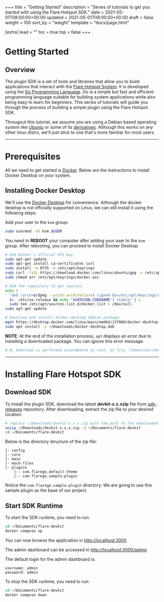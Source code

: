 +++
title = "Getting Started"
description = "Series of tutorials to get you started with using the Flare Hotspot SDK."
date = 2021-05-01T08:00:00+00:00
updated = 2021-05-01T08:00:00+00:00
draft = false
weight = 100
sort_by = "weight"
template = "docs/page.html"

[extra]
lead = ""
toc = true
top = false
+++

# Getting Started

## Overview

The plugin SDK is a set of tools and libraries that allow you to build applications that interact with the [Flare Hotspot System](https://www.flarehotspot.com). It is developed using the [Go Programming Language](https://go.dev). Go is a simple but fast and efficient programming language suitable for building system applications while also being easy to learn for beginners. This series of tutorials will guide you through the process of building a simple plugin using the Flare Hotspot SDK.

Througout this tutorial, we assume you are using a Debian based operating system like [Ubuntu](https://ubuntu.com/) or some of its [derivatives](https://en.wikipedia.org/wiki/Category:Ubuntu_derivatives). Although this works on any other linux distro,
we'll just stick to one that's more familiar for most users.

---


# Prerequisites
All we need to get started is [Docker](https://www.docker.com). Below are the instructions to install Docker Desktop on your system.

## Installing Docker Desktop

We'll use the [Docker Desktop](https://docs.docker.com/desktop/install/linux-install/) for convenience. Although the docker desktop is not officially supported on Linux, we can still install it using the following steps.

Add your user to the `kvm` group:
```sh
sudo usermod -aG kvm $USER
```

You need to **REBOOT** your computer after adding your user to the `kvm` group. After rebooting, you can proceed to install Docker Desktop.
```sh
# Add Docker's official GPG key:
sudo apt-get update
sudo apt-get install ca-certificates curl
sudo install -m 0755 -d /etc/apt/keyrings
sudo curl -fsSL https://download.docker.com/linux/ubuntu/gpg -o /etc/apt/keyrings/docker.asc
sudo chmod a+r /etc/apt/keyrings/docker.asc

# Add the repository to Apt sources:
echo \
  "deb [arch=$(dpkg --print-architecture) signed-by=/etc/apt/keyrings/docker.asc] https://download.docker.com/linux/ubuntu \
  $(. /etc/os-release && echo "$VERSION_CODENAME") stable" | \
  sudo tee /etc/apt/sources.list.d/docker.list > /dev/null
sudo apt-get update

# Download and install docker-desktop debian package:
wget https://desktop.docker.com/linux/main/amd64/137060/docker-desktop-4.27.2-amd64.deb -O ~/Downloads/docker-desktop.deb
sudo apt install -y ~/Downloads/docker-desktop.deb
```

**NOTE**: At the end of the installation process, `apt` displays an error due to installing a downloaded package. You can ignore this error message.

```sh
# N: Download is performed unsandboxed as root, as file '/home/user/Downloads/docker-desktop.deb' couldn't be accessed by user '_apt'. - pkgAcquire::Run (13: Permission denied)
```

---

# Installing Flare Hotspot SDK

## Download SDK
To install the plugin SDK, download the latest **devkit-x.x.xzip** file from [sdk-releases](https://github.com/flarehotspot/sdk-releases/releases) repository.
After downloading, extract the zip file to your desired location.
```sh
# replace ~/Downloads/devkit-x.x.x.zip with the path to the downloaded zip file
unzip ~/Downloads/devkit-x.x.x.zip -d ~/Documents/flare-devkit
cd ~/Documents/flare-devkit
```

Below is the directory structure of the zip file:
```
|- config
|- core
|- main
|- mock-files
|- plugins
    |-- com.flarego.default-theme
    |-- com.flarego.sample-plugin
```

Notice the `com.flarego.sample-plugin` directory. We are going to use this sample plugin as the base of our project.

## Start SDK Runtime

To start the SDK runtime, you need to run:
```sh
cd ~/Documents/flare-devkit
docker compose up
```

You can now browse the application in [http://localhost:3000](http://localhost:3000)

The admin dashboard can be accessed in [http://localhost:3000/admin](http://localhost:3000/admin)

The default login for the admin dashboard is:
```
username: admin
password: admin
```

To stop the SDK runtime, you need to run:
```sh
cd ~/Documents/flare-devkit
docker compose down
```
